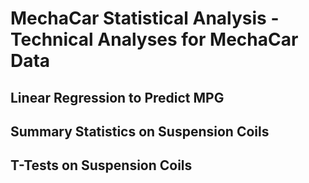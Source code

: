 # MechaCar Statistical Analysis - Technical Analyses for MechaCar Data

## Linear Regression to Predict MPG

## Summary Statistics on Suspension Coils

## T-Tests on Suspension Coils
